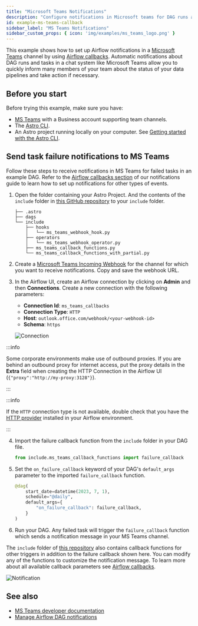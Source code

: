 ```yaml
---
title: "Microsoft Teams Notifications"
description: "Configure notifications in Microsoft teams for DAG runs and tasks using Airflow callbacks."
id: example-ms-teams-callback
sidebar_label: "MS Teams Notifications"
sidebar_custom_props: { icon: 'img/examples/ms_teams_logo.png' }
---
```


This example shows how to set up Airflow notifications in a [Microsoft Teams](https://www.microsoft.com/en-us/microsoft-teams/group-chat-software) channel by using [Airflow callbacks](error-notifications-in-airflow.md#airflow-callbacks). Automatic notifications about DAG runs and tasks in a chat system like Microsoft Teams allow you to quickly inform many members of your team about the status of your data pipelines and take action if necessary.

## Before you start

Before trying this example, make sure you have:

- [MS Teams](https://www.microsoft.com/en-us/microsoft-teams/log-in) with a Business account supporting team channels.
- The [Astro CLI](https://docs.astronomer.io/astro/cli/install-cli).
- An Astro project running locally on your computer. See [Getting started with the Astro CLI](https://docs.astronomer.io/astro/cli/get-started-cli).

## Send task failure notifications to MS Teams

Follow these steps to receive notifications in MS Teams for failed tasks in an example DAG. Refer to the [Airflow callbacks section](error-notifications-in-airflow.md#airflow-callbacks) of our notifications guide to learn how to set up notifications for other types of events.

1. Open the folder containing your Astro Project. And the contents of the `include` folder in [this GitHub repository](https://github.com/astronomer/cs-tutorial-msteams-callbacks/tree/main/include) to your `include` folder.

    ```text
    ├── .astro
    ├── dags
    └── include
        ├── hooks
        │   └── ms_teams_webhook_hook.py
        ├── operators
        │   └── ms_teams_webhook_operator.py
        ├── ms_teams_callback_functions.py
        └── ms_teams_callback_functions_with_partial.py
    ```

2. Create a [Microsoft Teams Incoming Webhook](https://learn.microsoft.com/en-us/microsoftteams/platform/webhooks-and-connectors/how-to/add-incoming-webhook?tabs=dotnet#create-incoming-webhooks-1) for the channel for which you want to receive notifications. Copy and save the webhook URL.

3. In the Airflow UI, create an Airflow connection by clicking on **Admin** and then **Connections**. Create a new connection with the following parameters:

    - **Connection Id**: `ms_teams_callbacks`
    - **Connection Type**: `HTTP`
    - **Host**: `outlook.office.com/webhook/<your-webhook-id>`
    - **Schema**: `https`

    ![Connection](/img/examples/example-ms-teams-callback-connection.png)

:::info

Some corporate environments make use of outbound proxies. If you are behind an outbound proxy for internet access, put the proxy details in the **Extra** field when creating the HTTP Connection in the Airflow UI (`{"proxy":"http://my-proxy:3128"}`). 

:::

:::info

If the `HTTP` connection type is not available, double check that you have the [HTTP provider](https://registry.astronomer.io/providers/apache-airflow-providers-http/versions/latest) installed in your Airflow environment. 

:::

4. Import the failure callback function from the `include` folder in your DAG file.

    ```python
    from include.ms_teams_callback_functions import failure_callback
    ```

5. Set the `on_failure_callback` keyword of your DAG's `default_args` parameter to the imported `failure_callback` function.

    ```python
    @dag(
        start_date=datetime(2023, 7, 1),
        schedule="@daily",
        default_args={
            "on_failure_callback": failure_callback,
        }
    )
    ```

6. Run your DAG. Any failed task will trigger the `failure_callback` function which sends a notification message in your MS Teams channel.

The `include` folder of [this repository](https://github.com/astronomer/cs-tutorial-msteams-callbacks) also contains callback functions for other triggers in addition to the failure callback shown here. You can modify any of the functions to customize the notification message. To learn more about all available callback parameters see [Airflow callbacks](error-notifications-in-airflow.md#airflow-callbacks).

![Notification](/img/examples/example-ms-teams-callback-task-fail-teams-msg.png)

## See also

- [MS Teams developer documentation](https://learn.microsoft.com/en-us/microsoftteams/platform/mstdd-landing)
- [Manage Airflow DAG notifications](error-notifications-in-airflow.md)
